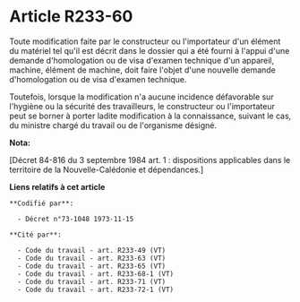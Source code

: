 # Article R233-60

Toute modification faite par le constructeur ou l'importateur d'un élément du matériel tel qu'il est décrit dans le dossier
qui a été fourni à l'appui d'une demande d'homologation ou de visa d'examen technique d'un appareil, machine, élément de
machine, doit faire l'objet d'une nouvelle demande d'homologation ou de visa d'examen technique.

Toutefois, lorsque la modification n'a aucune incidence défavorable sur l'hygiène ou la sécurité des travailleurs, le
constructeur ou l'importateur peut se borner à porter ladite modification à la connaissance, suivant le cas, du ministre
chargé du travail ou de l'organisme désigné.

**Nota:**

[Décret 84-816 du 3 septembre 1984 art. 1 : dispositions applicables dans le territoire de la Nouvelle-Calédonie et
dépendances.]

**Liens relatifs à cet article**

	**Codifié par**:

	  - Décret n°73-1048 1973-11-15

	**Cité par**:

	  - Code du travail - art. R233-49 (VT)
	  - Code du travail - art. R233-63 (VT)
	  - Code du travail - art. R233-65 (VT)
	  - Code du travail - art. R233-68-1 (VT)
	  - Code du travail - art. R233-71 (VT)
	  - Code du travail - art. R233-72-1 (VT)
